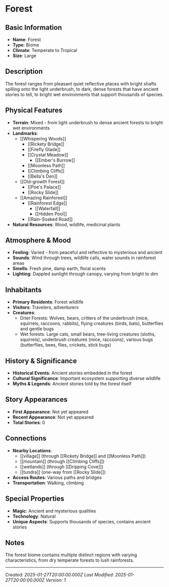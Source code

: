 # Forest

## Basic Information
- **Name**: Forest
- **Type**: Biome
- **Climate**: Temperate to Tropical
- **Size**: Large

## Description
The forest ranges from pleasant quiet reflective places with bright shafts spilling onto the light underbrush, to dark, dense forests that have ancient stories to tell, to bright wet environments that support thousands of species.

## Physical Features
- **Terrain**: Mixed - from light underbrush to dense ancient forests to bright wet environments
- **Landmarks**: 
  - [[Whispering Woods]]
    - [[Rickety Bridge]]
    - [[Firefly Glade]]
    - [[Crystal Meadow]]
      - [[Ember's Burrow]]
    - [[Moonless Path]]
    - [[Climbing Cliffs]]
    - [[Bella's Den]]
  - [[Old-growth Forest]]
    - [[Poe's Palace]]
    - [[Rocky Slide]]
  - [[Amazing Rainforest]]
    - [[Rainforest Edge]]
      - [[Waterfall]]
      - [[Hidden Pool]]
    - [[Rain-Soaked Road]]
- **Natural Resources**: Wood, wildlife, medicinal plants

## Atmosphere & Mood
- **Feeling**: Varied - from peaceful and reflective to mysterious and ancient
- **Sounds**: Wind through trees, wildlife calls, water sounds in rainforest areas
- **Smells**: Fresh pine, damp earth, floral scents
- **Lighting**: Dappled sunlight through canopy, varying from bright to dim

## Inhabitants
- **Primary Residents**: Forest wildlife
- **Visitors**: Travelers, adventurers
- **Creatures**: 
  - Drier Forests: Wolves, bears, critters of the underbrush (mice, squirrels, raccoons, rabbits), flying creatures (birds, bats), butterflies and gentle bugs
  - Wet forests: Large cats, small bears, tree-living creatures (sloths, squirrels), underbrush creatures (mice, raccoons), various bugs (butterflies, bees, flies, crickets, stick bugs)

## History & Significance
- **Historical Events**: Ancient stories embedded in the forest
- **Cultural Significance**: Important ecosystem supporting diverse wildlife
- **Myths & Legends**: Ancient stories told by the forest itself

## Story Appearances
- **First Appearance**: Not yet appeared
- **Recent Appearance**: Not yet appeared
- **Total Stories**: 0

## Connections
- **Nearby Locations**: 
  - [[village]] (through [[Rickety Bridge]] and [[Moonless Path]])
  - [[mountain]] (through [[Climbing Cliffs]])
  - [[wetlands]] (through [[Dripping Cove]])
  - [[tundra]] (one-way from [[Rocky Slide]])
- **Access Routes**: Various paths and bridges
- **Transportation**: Walking, climbing

## Special Properties
- **Magic**: Ancient and mysterious qualities
- **Technology**: Natural
- **Unique Aspects**: Supports thousands of species, contains ancient stories

## Notes
The forest biome contains multiple distinct regions with varying characteristics, from dry temperate forests to lush rainforests.

---
*Created: 2025-01-27T20:00:00.000Z*
*Last Modified: 2025-01-27T20:00:00.000Z*
*Version: 1*
